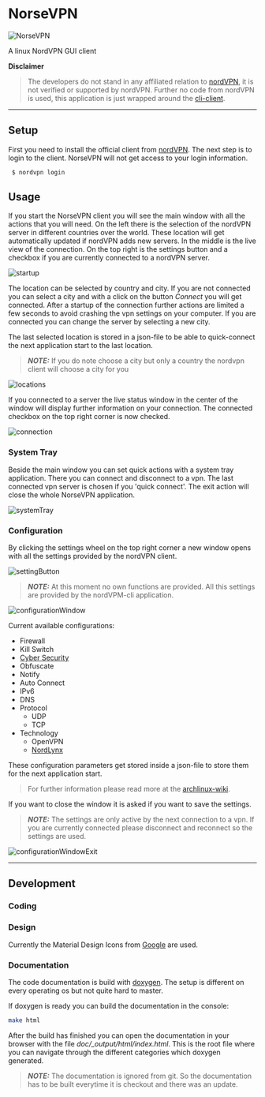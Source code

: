 # NorseVPN

![NorseVPN](doc/img/logo/NorseVPN_transparent%20.png)

A linux NordVPN GUI client

**Disclaimer**
> The developers do not stand in any affiliated relation to [nordVPN](https://nordvpn.com), it is not verified or supported by nordVPN.
> Further no code from nordVPN is used, this application is just wrapped around the [cli-client](https://nordvpn.com/de/download/linux/).

------

## Setup
First you need to install the official client from [nordVPN](https://nordvpn.com/de/download/linux/).
The next step is to login to the client. NorseVPN will not get access to your login information.

```bash
 $ nordvpn login
```

## Usage
If you start the NorseVPN client you will see the main window with all the actions that you will need. On the left there is the selection of the nordVPN server in different countries over the world. These location will get automatically updated if nordVPN adds new servers. In the middle is the live view of the connection. On the top right is the settings button and a checkbox if you are currently connected to a nordVPN server.

![startup](doc/img/showcase/startup.png)

The location can be selected by country and city. If you are not connected you can select a city and with a click on the button *Connect* you will get connected. After a startup of the connection further actions are limited a few seconds to avoid crashing the vpn settings on your computer. If you are connected you can change the server by selecting a new city.

The last selected location is stored in a json-file to be able to quick-connect the next application start to the last location.

> **_NOTE:_** 
> If you do note choose a city but only a country the nordvpn client will choose a city for you

![locations](doc/img/showcase/locations.png)

If you connected to a server the live status window in the center of the window will display further information on your connection. The connected checkbox on the top right corner is now checked.

![connection](doc/img/showcase/connected.png)

### System Tray
Beside the main window you can set quick actions with a system tray application. There you can connect and disconnect to a vpn. The last connected vpn server is chosen if you 'quick connect'. The exit action will close the whole NorseVPN application.

![systemTray](doc/img/showcase/systemtray.png)

### Configuration
By clicking the settings wheel on the top right corner a new window opens with all the settings provided by the nordVPN client.

![settingButton](doc/img/showcase/setting.png)

> **_NOTE:_**
> At this moment no own functions are provided. All this settings are provided by the nordVPM-cli application.

![configurationWindow](doc/img/showcase/configurationWindow.png)

Current available configurations:
- Firewall
- Kill Switch
- [Cyber Security](https://nordvpn.com/features/cybersec/)
- Obfuscate
- Notify
- Auto Connect
- IPv6
- DNS
- Protocol
  - UDP
  - TCP
- Technology
  - OpenVPN
  - [NordLynx](https://nordvpn.com/blog/nordlynx-protocol-wireguard/)

These configuration parameters get stored inside a json-file to store them for the next application start.

> For further information please read more at the [archlinux-wiki](https://wiki.archlinux.org/title/NordVPN#Settings).



If you want to close the window it is asked if you want to save the settings.
> **_NOTE:_**
> The settings are only active by the next connection to a vpn. If you are currently connected please disconnect and reconnect so the settings are used.

![configurationWindowExit](doc/img/showcase/configurationWindow_exit.png)

------------

## Development

### Coding

### Design

Currently the Material Design Icons from [Google](https://fonts.google.com/icons?selected=Material+Icons) are used.

### Documentation
The code documentation is build with [doxygen](https://www.doxygen.nl/index.html). The setup is different on every operating os but not quite hard to master.
 
 If doxygen is ready you can build the documentation in the console:

 ```bash
make html
```
After the build has finished you can open the documentation in your browser with the file *doc/_output/html/index.html*. This is the root file where you can navigate through the different categories which doxygen generated.

> **_NOTE:_**
> The documentation is ignored from git. So the documentation has to be built everytime it is checkout and there was an update.